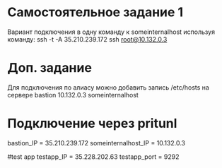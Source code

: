 # Самостоятельное задание 1
Вариант подключения в одну команду к someinternalhost используя команду:
ssh -t -A 35.210.239.172 ssh root@10.132.0.3
# Доп. задание 
Для подключения по алиасу можно добавить запись /etc/hosts на сервере bastion
10.132.0.3 someinternalhost

# Подключение через pritunl
bastion_IP = 35.210.239.172
someinternalhost_IP = 10.132.0.3

#test app
testapp_IP = 35.228.202.63
testapp_port = 9292
